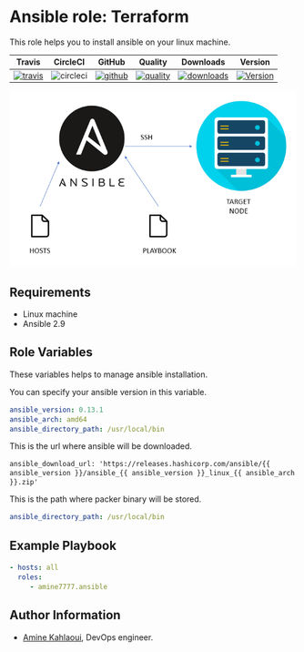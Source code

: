 Ansible role: Terraform
=========

This role helps you to install ansible on your linux machine.


|Travis|CircleCI|GitHub|Quality|Downloads|Version|
|------|--------|------|-------|---------|-------|
|[![travis](https://travis-ci.com/amine7777/ansible-role-ansible.svg?branch=master)](https://travis-ci.com/amine7777/ansible-role-ansible)|![circleci](https://circleci.com/gh/amine7777/ansible-role-ansible.svg?style=svg)|[![github](https://github.com/amine7777/ansible-role-ansible/workflows/CI/badge.svg)](https://github.com/amine7777/ansible-role-ansible/actions)|[![quality](https://img.shields.io/ansible/quality/50498)](https://galaxy.ansible.com/amine7777/ansible)|[![downloads](https://img.shields.io/ansible/role/d/50348)](https://galaxy.ansible.com/amine7777/ansible)|[![Version](https://img.shields.io/github/release/amine7777/ansible-role-ansible.svg)](https://github.com/amine7777/ansible-role-ansible/releases/)|

![](ansible.jpg)

Requirements
------------
- Linux machine
- Ansible 2.9

Role Variables
--------------
These variables helps to manage ansible installation.

You can specify your ansible version in this variable.
```yaml
ansible_version: 0.13.1
ansible_arch: amd64
ansible_directory_path: /usr/local/bin
```
This is the url where ansible will be downloaded.
```ỳaml
ansible_download_url: 'https://releases.hashicorp.com/ansible/{{ ansible_version }}/ansible_{{ ansible_version }}_linux_{{ ansible_arch }}.zip'
```
This is the path where packer binary will be stored.
```yaml
ansible_directory_path: /usr/local/bin
```

Example Playbook
----------------

```yaml
- hosts: all
  roles:
     - amine7777.ansible
```


Author Information
------------------

- [Amine Kahlaoui](https://github.com/amine7777), DevOps engineer.
